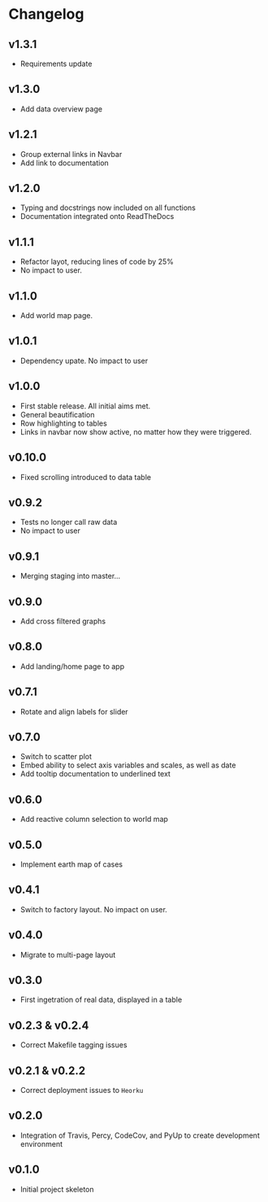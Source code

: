 Changelog
=========

v1.3.1
------
- Requirements update

v1.3.0
------

- Add data overview page

v1.2.1
------

- Group external links in Navbar
- Add link to documentation

v1.2.0
------

- Typing and docstrings now included on all functions
- Documentation integrated onto ReadTheDocs

v1.1.1
------

- Refactor layot, reducing lines of code by 25%
- No impact to user.

v1.1.0
------

- Add world map page.

v1.0.1
------

- Dependency upate. No impact to user

v1.0.0
------

- First stable release. All initial aims met.
- General beautification
- Row highlighting to tables
- Links in navbar now show active, no matter how they were triggered.

v0.10.0
-------

- Fixed scrolling introduced to data table

v0.9.2
------

- Tests no longer call raw data
- No impact to user

v0.9.1
------

 - Merging staging into master...

v0.9.0
------

- Add cross filtered graphs

v0.8.0
------

- Add landing/home page to app

v0.7.1
------

- Rotate and align labels for slider

v0.7.0
------

- Switch to scatter plot
- Embed ability to select axis variables and scales, as well as date
- Add tooltip documentation to underlined text

v0.6.0
------

- Add reactive column selection to world map


v0.5.0
------

- Implement earth map of cases

v0.4.1
------

- Switch to factory layout. No impact on user.

v0.4.0
------

- Migrate to multi-page layout

v0.3.0
------

- First ingetration of real data, displayed in a table

v0.2.3 & v0.2.4
---------------

- Correct Makefile tagging issues

v0.2.1 & v0.2.2
---------------

- Correct deployment issues to `Heorku`

v0.2.0
------

- Integration of Travis, Percy, CodeCov, and PyUp to create development environment

v0.1.0
------

- Initial project skeleton
